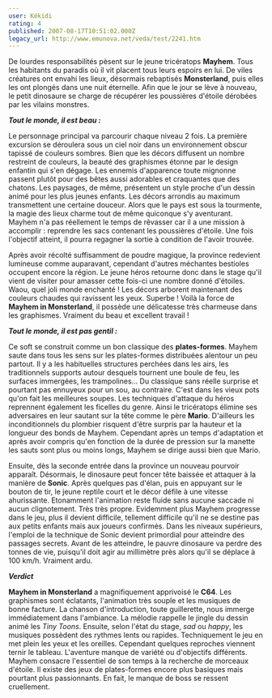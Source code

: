 ```yaml
---
user: Kékidi
rating: 4
published: 2007-08-17T10:51:02.000Z
legacy_url: http://www.emunova.net/veda/test/2241.htm
---
```

De lourdes responsabilités pèsent sur le jeune tricératops **Mayhem**. Tous les habitants du paradis où il vit placent tous leurs espoirs en lui. De viles créatures ont envahi les lieux, désormais rebaptisés **Monsterland**, puis elles les ont plongés dans une nuit éternelle. Afin que le jour se lève à nouveau, le petit dinosaure se charge de récupérer les poussières d'étoile dérobées par les vilains monstres.  

  

_**Tout le monde, il est beau :**_  

  

Le personnage principal va parcourir chaque niveau 2 fois. La première excursion se déroulera sous un ciel noir dans un environnement obscur tapissé de couleurs sombres. Bien que les décors diffusent un nombre restreint de couleurs, la beauté des graphismes étonne par le design enfantin qui s'en dégage. Les ennemis d'apparence toute mignonne passent plutôt pour des bêtes aussi adorables et craquantes que des chatons. Les paysages, de même, présentent un style proche d'un dessin animé pour les plus jeunes enfants. Les décors arrondis au maximum transmettent une certaine douceur. Alors que le pays est sous la tourmente, la magie des lieux charme tout de même quiconque s'y aventurant. Mayhem n'a pas réellement le temps de rêvasser car il a une mission à accomplir : reprendre les sacs contenant les poussières d'étoile. Une fois l'objectif atteint, il pourra regagner la sortie à condition de l'avoir trouvée.  

  

Après avoir récolté suffisamment de poudre magique, la province redevient lumineuse comme auparavant, cependant d'autres méchantes bestioles occupent encore la région. Le jeune héros retourne donc dans le stage qu'il vient de visiter pour amasser cette fois-ci une nombre donné d'étoiles. Waou, quel joli monde enchanté ! Les décors arborent maintenant des couleurs chaudes qui ravissent les yeux. Superbe ! Voilà la force de **Mayhem in Monsterland**, il possède une délicatesse très charmeuse dans les graphismes. Vraiment du beau et excellent travail !  

  

_**Tout le monde, il est pas gentil :**_  

  

Ce soft se construit comme un bon classique des **plates-formes**. Mayhem saute dans tous les sens sur les plates-formes distribuées alentour un peu partout. Il y a les habituelles structures perchées dans les airs, les traditionnels supports autour desquels tournent une boule de feu, les surfaces immergées, les trampolines... Du classique sans réelle surprise et pourtant pas ennuyeux pour un sou, au contraire. C'est dans les vieux pots qu'on fait les meilleures soupes. Les techniques d'attaque du héros reprennent également les ficelles du genre. Ainsi le tricératops élimine ses adversaires en leur sautant sur la tête comme le père **Mario**. D'ailleurs les inconditionnels du plombier risquent d'être surpris par la hauteur et la longueur des bonds de Mayhem. Cependant après un temps d'adaptation et après avoir compris qu'en fonction de la durée de pression sur la manette les sauts sont plus ou moins longs, Mayhem se dirige aussi bien que Mario.  

  

Ensuite, dès la seconde entrée dans la province un nouveau pourvoir apparaît. Désormais, le dinosaure peut foncer tête baissée et attaquer à la manière de **Sonic**. Après quelques pas d'élan, puis en appuyant sur le bouton de tir, le jeune reptile court et le décor défile à une vitesse ahurissante. Etonamment l'animation reste fluide sans aucune saccade ni aucun clignotement. Très très propre. Evidemment plus Mayhem progresse dans le jeu, plus il devient difficile, tellement difficile qu'il ne se destine pas aux petits enfants mais aux joueurs confirmés. Dans les niveaux supérieurs, l'emploi de la technique de Sonic devient primordial pour atteindre des passages secrets. Avant de les atteindre, le pauvre dinosaure va perdre des tonnes de vie, puisqu'il doit agir au millimètre près alors qu'il se déplace à 100 km/h. Vraiment ardu.  

  

_**Verdict**_  

  

**Mayhem in Monsterland** a magnifiquement apprivoisé le **C64**. Les graphismes sont éclatants, l'animation très souple et les musiques de bonne facture. La chanson d'introduction, toute guillerette, nous immerge immédiatement dans l'ambiance. La mélodie rappelle le jingle du dessin animé les _Tiny Toons_. Ensuite, selon l'état du stage, _sad_ ou _happy_, les musiques possèdent des rythmes lents ou rapides. Techniquement le jeu en met plein les yeux et les oreilles. Cependant quelques reproches viennent ternir le tableau. L'aventure manque de variété ou d'objectifs différents. Mayhem consacre l'essentiel de son temps à la recherche de morceaux d'étoile. Il existe des jeux de plates-formes encore plus basiques mais pourtant plus passionnants. En fait, le manque de boss se ressent cruellement.